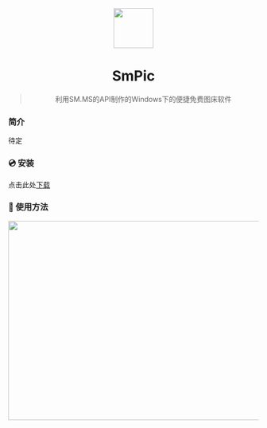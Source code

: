 <div align="center">
  <img src="https://i.loli.net/2019/12/14/WJIAECguzBv71Np.png" width=80 height=80 alt="">
  <h1>SmPic</h1>
  <blockquote>利用SM.MS的API制作的Windows下的便捷免费图床软件 </blockquote>
</div>


### 简介

待定

### :cd: 安装

点击此处[下载](https://github.com/skycity233/SMPIC/releases)

### :gift: 使用方法

<div align="center">
  <img src="https://img-blog.csdnimg.cn/20191214135533479.gif" width=600 height=400 alt="">
</div>

